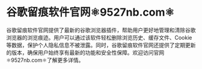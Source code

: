# 谷歌留痕软件官网⚛️9527nb.com⚛️

谷歌留痕软件官网提供了最新的谷歌浏览器插件，帮助用户更好地管理和清除谷歌浏览器的浏览痕迹。用户可以通过该软件轻松删除浏览历史、缓存文件、Cookie等数据，保护个人隐私信息不被泄露。同时，谷歌留痕软件官网还提供了定期更新的版本，确保用户始终享有最新的功能和安全性保障。欢迎访问官网⚛️9527nb.com⚛️了解更多详情。